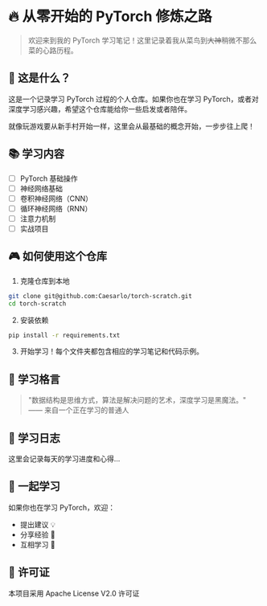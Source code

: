 # 🔥 从零开始的 PyTorch 修炼之路 

> 欢迎来到我的 PyTorch 学习笔记！这里记录着我从菜鸟到~~大神~~稍微不那么菜的心路历程。

## 🎯 这是什么？

这是一个记录学习 PyTorch 过程的个人仓库。如果你也在学习 PyTorch，或者对深度学习感兴趣，希望这个仓库能给你一些启发或者陪伴。

就像玩游戏要从新手村开始一样，这里会从最基础的概念开始，一步步往上爬！

## 📚 学习内容

- [ ] PyTorch 基础操作
- [ ] 神经网络基础
- [ ] 卷积神经网络（CNN）
- [ ] 循环神经网络（RNN）
- [ ] 注意力机制
- [ ] 实战项目

## 🎮 如何使用这个仓库

1. 克隆仓库到本地
```bash
git clone git@github.com:Caesarlo/torch-scratch.git
cd torch-scratch
```

2. 安装依赖
```bash
pip install -r requirements.txt
```

3. 开始学习！每个文件夹都包含相应的学习笔记和代码示例。

## 🌟 学习格言

> "数据结构是思维方式，算法是解决问题的艺术，深度学习是黑魔法。" 
> —— 来自一个正在学习的普通人

## 📝 学习日志

这里会记录每天的学习进度和心得...

## 🤝 一起学习

如果你也在学习 PyTorch，欢迎：
- 提出建议 💡
- 分享经验 🎨
- 互相学习 🌱

## 📜 许可证

本项目采用 Apache License V2.0 许可证
